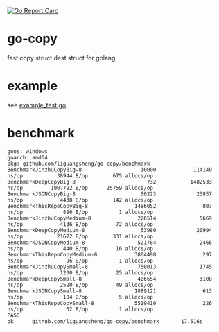 [![Go Report Card](https://goreportcard.com/badge/github.com/liguangsheng/go-copy)](https://goreportcard.com/report/github.com/liguangsheng/go-copy)

# go-copy

fast copy struct dest struct for golang.

# example

see [example_test.go](example_test.go)

# benchmark
```
goos: windows
goarch: amd64
pkg: github.com/liguangsheng/go-copy/benchmark
BenchmarkJinzhuCopyBig-8                   10000            114140 ns/op           38944 B/op        675 allocs/op
BenchmarkDeepCopyBig-8                       732           1482533 ns/op         1907792 B/op      25759 allocs/op
BenchmarkJSONCopyBig-8                     50223             23857 ns/op            4438 B/op        142 allocs/op
BenchmarkThisRepoCopyBig-8               1486052               807 ns/op             896 B/op          1 allocs/op
BenchmarkJinzhuCopyMedium-8               226514              5669 ns/op            4136 B/op         72 allocs/op
BenchmarkDeepCopyMedium-8                  53980             20994 ns/op           21672 B/op        331 allocs/op
BenchmarkJSONCopyMedium-8                 521784              2466 ns/op             440 B/op         16 allocs/op
BenchmarkThisRepoCopyMedium-8            3804498               297 ns/op              96 B/op          1 allocs/op
BenchmarkJinzhuCopySmall-8                750013              1745 ns/op            1200 B/op         25 allocs/op
BenchmarkDeepCopySmall-8                  406654              3108 ns/op            2520 B/op         49 allocs/op
BenchmarkJSONCopySmall-8                 1889121               613 ns/op             104 B/op          5 allocs/op
BenchmarkThisRepoCopySmall-8             5519410               226 ns/op              32 B/op          1 allocs/op
PASS
ok      github.com/liguangsheng/go-copy/benchmark       17.516s
```

